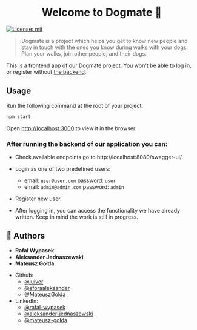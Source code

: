 <h1 align="center">Welcome to Dogmate 👋</h1>
<p>
  <a href="https://opensource.org/licenses/MIT" target="_blank">
    <img alt="License: mit" src="https://img.shields.io/badge/License-mit-yellow.svg" />
  </a>
</p>

> Dogmate is a project which helps you get to know new people and stay in touch with the ones you know during walks with your dogs. Plan your walks, join other people, and their dogs.

This is a frontend app of our Dogmate project. You won't be able to log in, or register
without [the backend](https://github.com/sforaaleksander/dogmate).

## Usage

Run the following command at the root of your project:

```sh
npm start
```

Open [http://localhost:3000](http://localhost:3000) to view it in the browser.

### After running [the backend](https://github.com/sforaaleksander/dogmate) of our application you can:

* Check available endpoints go to http://localhost:8080/swagger-ui/.

* Login as one of two predefined users:
    - email: `user@user.com`    password: `user`
    - email: `admin@admin.com`  password: `admin`

* Register new user.

* After logging in, you can access the functionality we have already written. Keep in mind the work is still in
  progress.

## 👤 Authors

- **Rafał Wypasek**
- **Aleksander Jednaszewski**
- **Mateusz Gołda**

* Github:
    - [@luiver](https://github.com/luiver)
    - [@sforaaleksander](https://github.com/sforaaleksander)
    - [@MateuszGolda](https://github.com/MateuszGolda)
* LinkedIn:
    - [@rafal-wypasek](https://linkedin.com/in/rafal-wypasek)
    - [@aleksander-jednaszewski](https://www.linkedin.com/in/aleksander-jednaszewski/)
    - [@mateusz-gołda](https://www.linkedin.com/in/mateusz-golda/)

